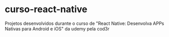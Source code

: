 # curso-react-native
Projetos desenvolvidos durante o curso de "React Native: Desenvolva APPs Nativas para Android e iOS" da udemy pela cod3r